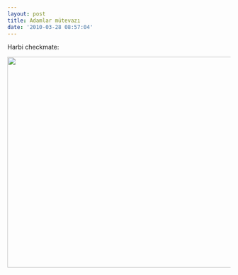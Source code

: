 ```yaml
---
layout: post
title: Adamlar mütevazı
date: '2010-03-28 08:57:04'
---
```


Harbi checkmate:

<a href="http://devdala.files.wordpress.com/2010/03/audi-vs-bmw-chess-billboard.jpg"><img class="aligncenter" src="http://devdala.files.wordpress.com/2010/03/audi-vs-bmw-chess-billboard.jpg" alt="" width="550" height="477" /></a>